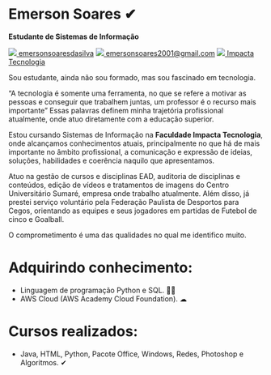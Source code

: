 # Emerson Soares ✔
<strong>Estudante de Sistemas de Informação</strong>

<p>
<a href="https://www.linkedin.com/in/emersonsoaresdasilva" rel="nofollow">
 <img src="https://icons.iconarchive.com/icons/limav/flat-gradient-social/16/Linkedin-icon.png"> emersonsoaresdasilva</a>

<a href="mailto:emersonsoares2001@gmail.com" rel="nofollow">
 <img src="https://icons.iconarchive.com/icons/dakirby309/simply-styled/16/Gmail-icon.png"> emersonsoares2001@gmail.com</a>

<a class="teste" href="https://www.impacta.edu.br/graduacoes/sistemas-de-informacao" rel="nofollow">
<img src="https://i.imgur.com/6q6a7rZ.png"> Impacta Tecnologia</a>
</p>

Sou estudante, ainda não sou formado, mas sou fascinado em tecnologia.

“A tecnologia é somente uma ferramenta, no que se refere a motivar as pessoas e conseguir que trabalhem juntas, um professor é o recurso mais importante” Essas palavras definem minha trajetória profissional atualmente, onde atuo diretamente com a educação superior.

Estou cursando Sistemas de Informação na <strong>Faculdade Impacta Tecnologia</strong>, onde alcançamos conhecimentos atuais, principalmente no que há de mais importante no âmbito profissional, a comunicação e expressão de ideias, soluções, habilidades e coerência naquilo que apresentamos.

Atuo na gestão de cursos e disciplinas EAD, auditoria de disciplinas e conteúdos, edição de vídeos e tratamentos de imagens do Centro Universitário Sumaré, empresa onde trabalho atualmente.
Além disso, já prestei serviço voluntário pela Federação Paulista de Desportos para Cegos, orientando as equipes e seus jogadores em partidas de Futebol de cinco e Goalball.

O comprometimento é uma das qualidades no qual me identifico muito.

# Adquirindo conhecimento:
* Linguagem de programação Python e SQL. 👨‍💻
* AWS Cloud (AWS Academy Cloud Foundation). ☁

# Cursos realizados:
* Java, HTML, Python, Pacote Office, Windows, Redes, Photoshop e Algoritmos. ✔

